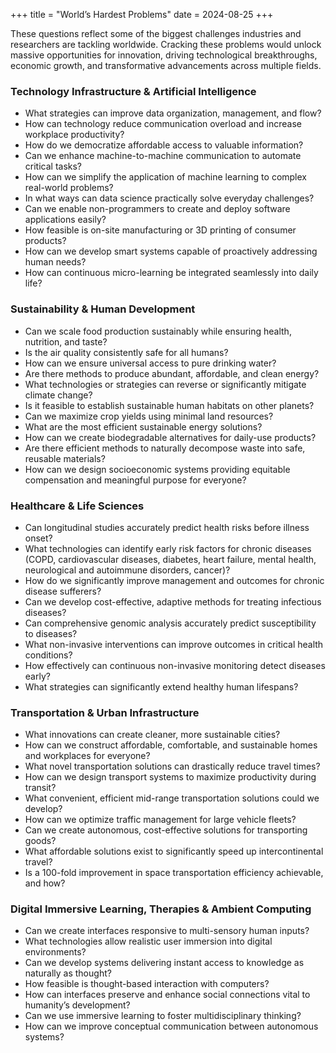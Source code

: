 +++
title = "World’s Hardest Problems"
date = 2024-08-25
+++

These questions reflect some of the biggest challenges industries and researchers are tackling worldwide. Cracking these problems would unlock massive opportunities for innovation, driving technological breakthroughs, economic growth, and transformative advancements across multiple fields.

### Technology Infrastructure & Artificial Intelligence

- What strategies can improve data organization, management, and flow?
- How can technology reduce communication overload and increase workplace productivity?
- How do we democratize affordable access to valuable information?
- Can we enhance machine-to-machine communication to automate critical tasks?
- How can we simplify the application of machine learning to complex real-world problems?
- In what ways can data science practically solve everyday challenges?
- Can we enable non-programmers to create and deploy software applications easily?
- How feasible is on-site manufacturing or 3D printing of consumer products?
- How can we develop smart systems capable of proactively addressing human needs?
- How can continuous micro-learning be integrated seamlessly into daily life?

### Sustainability & Human Development

- Can we scale food production sustainably while ensuring health, nutrition, and taste?
- Is the air quality consistently safe for all humans?
- How can we ensure universal access to pure drinking water?
- Are there methods to produce abundant, affordable, and clean energy?
- What technologies or strategies can reverse or significantly mitigate climate change?
- Is it feasible to establish sustainable human habitats on other planets?
- Can we maximize crop yields using minimal land resources?
- What are the most efficient sustainable energy solutions?
- How can we create biodegradable alternatives for daily-use products?
- Are there efficient methods to naturally decompose waste into safe, reusable materials?
- How can we design socioeconomic systems providing equitable compensation and meaningful purpose for everyone?

### Healthcare & Life Sciences

- Can longitudinal studies accurately predict health risks before illness onset?
- What technologies can identify early risk factors for chronic diseases (COPD, cardiovascular diseases, diabetes, heart failure, mental health, neurological and autoimmune disorders, cancer)?
- How do we significantly improve management and outcomes for chronic disease sufferers?
- Can we develop cost-effective, adaptive methods for treating infectious diseases?
- Can comprehensive genomic analysis accurately predict susceptibility to diseases?
- What non-invasive interventions can improve outcomes in critical health conditions?
- How effectively can continuous non-invasive monitoring detect diseases early?
- What strategies can significantly extend healthy human lifespans?

### Transportation & Urban Infrastructure

- What innovations can create cleaner, more sustainable cities?
- How can we construct affordable, comfortable, and sustainable homes and workplaces for everyone?
- What novel transportation solutions can drastically reduce travel times?
- How can we design transport systems to maximize productivity during transit?
- What convenient, efficient mid-range transportation solutions could we develop?
- How can we optimize traffic management for large vehicle fleets?
- Can we create autonomous, cost-effective solutions for transporting goods?
- What affordable solutions exist to significantly speed up intercontinental travel?
- Is a 100-fold improvement in space transportation efficiency achievable, and how?

### Digital Immersive Learning, Therapies & Ambient Computing

- Can we create interfaces responsive to multi-sensory human inputs?
- What technologies allow realistic user immersion into digital environments?
- Can we develop systems delivering instant access to knowledge as naturally as thought?
- How feasible is thought-based interaction with computers?
- How can interfaces preserve and enhance social connections vital to humanity’s development?
- Can we use immersive learning to foster multidisciplinary thinking?
- How can we improve conceptual communication between autonomous systems?
